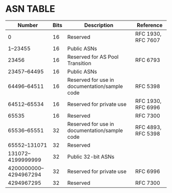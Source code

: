 # ASN TABLE
| Number | Bits | Description                                     | Reference       |
|--------|------|-------------------------------------------------|-----------------|
| 0      | 16   | Reserved                                        | RFC 1930, RFC 7607 |
| 1–23455| 16   | Public ASNs                                    |                   |
| 23456  | 16   | Reserved for AS Pool Transition                | RFC 6793        |
| 23457–64495 | 16 | Public ASNs                                 |                   |
| 64496–64511 | 16 | Reserved for use in documentation/sample code | RFC 5398        |
| 64512–65534 | 16 | Reserved for private use                       | RFC 1930, RFC 6996 |
| 65535  | 16   | Reserved                                        | RFC 7300        |
| 65536–65551 | 32 | Reserved for use in documentation/sample code | RFC 4893, RFC 5398 |
| 65552–131071 | 32 | Reserved                                      |                   |
| 131072–4199999999 | 32 | Public 32-bit ASNs                         |                   |
| 4200000000–4294967294 | 32 | Reserved for private use                  | RFC 6996        |
| 4294967295 | 32 | Reserved                                        | RFC 7300        |


